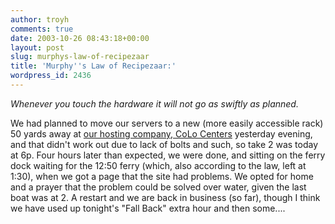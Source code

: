 ```yaml
---
author: troyh
comments: true
date: 2003-10-26 08:43:18+00:00
layout: post
slug: murphys-law-of-recipezaar
title: 'Murphy''s Law of Recipezaar:'
wordpress_id: 2436
---
```


_Whenever you touch the hardware it will not go as swiftly as planned._

We had planned to move our servers to a new (more easily accessible rack) 50 yards away at [our hosting company, CoLo Centers](http://www.colocenters.com/) yesterday evening, and that didn't work out due to lack of bolts and such, so take 2 was today at 6p.  Four hours later than expected, we were done, and sitting on the ferry dock waiting for the 12:50 ferry (which, also according to the law, left at 1:30), when we got a page that the site had problems.  We opted for home and a prayer that the problem could be solved over water, given the last boat was at 2.  A restart and we are back in business (so far), though I think we have used up tonight's "Fall Back" extra hour and then some....
